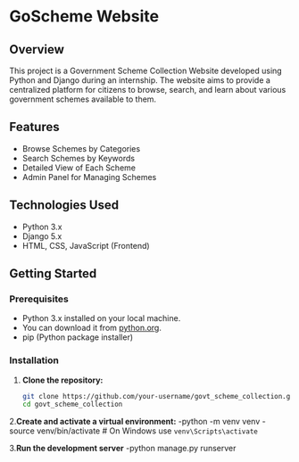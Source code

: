 # GoScheme Website

## Overview
This project is a Government Scheme Collection Website developed using Python and Django during an internship. 
The website aims to provide a centralized platform for citizens to browse, search, and learn about various government schemes available to them.

## Features
- Browse Schemes by Categories
- Search Schemes by Keywords
- Detailed View of Each Scheme
- Admin Panel for Managing Schemes

## Technologies Used
- Python 3.x
- Django 5.x
- HTML, CSS, JavaScript (Frontend)

## Getting Started

### Prerequisites
- Python 3.x installed on your local machine.
- You can download it from [python.org](https://www.python.org/).
- pip (Python package installer)

### Installation

1. **Clone the repository:**
   ```bash
   git clone https://github.com/your-username/govt_scheme_collection.git
   cd govt_scheme_collection

2.**Create and activate a virtual environment:**
-python -m venv venv
-source venv/bin/activate  # On Windows use `venv\Scripts\activate`

3.**Run the development server**
-python manage.py runserver
   
